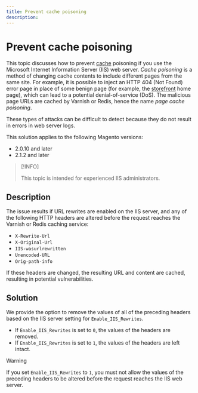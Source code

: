 ```yaml
---
title: Prevent cache poisoning
description:
---
```


# Prevent cache poisoning

This topic discusses how to prevent [cache](https://glossary.magento.com/cache) poisoning if you use the Microsoft Internet Information Server (IIS) web server. _Cache poisoning_ is a method of changing cache contents to include different pages from the same site. For example, it is possible to inject an HTTP 404 (Not Found) error page in place of some benign page (for example, the [storefront](https://glossary.magento.com/storefront) home page), which can lead to a potential denial-of-service (DoS). The malicious page URLs are cached by Varnish or Redis, hence the name _page cache poisoning_.

These types of attacks can be difficult to detect because they do not result in errors in web server logs.

This solution applies to the following Magento versions:

- 2.0.10 and later
- 2.1.2 and later

>[!INFO]
>
>This topic is intended for experienced IIS administrators.

## Description

The issue results if URL rewrites are enabled on the IIS server, and any of the following HTTP headers are altered before the request reaches the Varnish or Redis caching service:

- `X-Rewrite-Url`
- `X-Original-Url`
- `IIS-wasurlrewritten`
- `Unencoded-URL`
- `Orig-path-info`

If these headers are changed, the resulting URL and content are cached, resulting in potential vulnerabilities.

## Solution

We provide the option to remove the values of all of the preceding headers based on the IIS server setting for `Enable_IIS_Rewrites`.

- If `Enable_IIS_Rewrites` is set to `0`,  the values of the headers are removed.
- If `Enable_IIS_Rewrites` is set to `1`, the values of the headers are left intact.

>[!WARNING]
>
>If you set `Enable_IIS_Rewrites` to `1`, you must not allow the values of the preceding headers to be altered before the request reaches the IIS web server.
